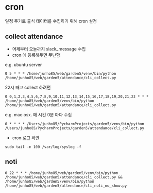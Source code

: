 # cron
일정 주기로 출석 데이터를 수집하기 위해 cron 설정

## collect attendance
* 어제부터 오늘까지 slack_message 수집
* cron 에 등록해두면 무난함

e.g. ubuntu server
```
0 5 * * * /home/junho85/web/garden5/venv/bin/python /home/junho85/web/garden5/attendance/cli_collect.py
```

22시 빼고 collect 하려면
```
0 0,1,2,3,4,5,6,7,8,9,10,11,12,13,14,15,16,17,18,19,20,21,23 * * * /home/junho85/web/garden5/venv/bin/python /home/junho85/web/garden5/attendance/cli_collect.py
```

e.g. mac osx. 매 시간 0분 마다 수집
```
0 * * * * /Users/junho85/PycharmProjects/garden5/venv/bin/python /Users/junho85/PycharmProjects/garden5/attendance/cli_collect.py
```

* cron 로그 확인
```
sudo tail -n 100 /var/log/syslog -f
```

## noti
```
0 22 * * * /home/junho85/web/garden5/venv/bin/python /home/junho85/web/garden5/attendance/cli_collect.py && /home/junho85/web/garden5/venv/bin/python /home/junho85/web/garden5/attendance/cli_noti_no_show.py
```
